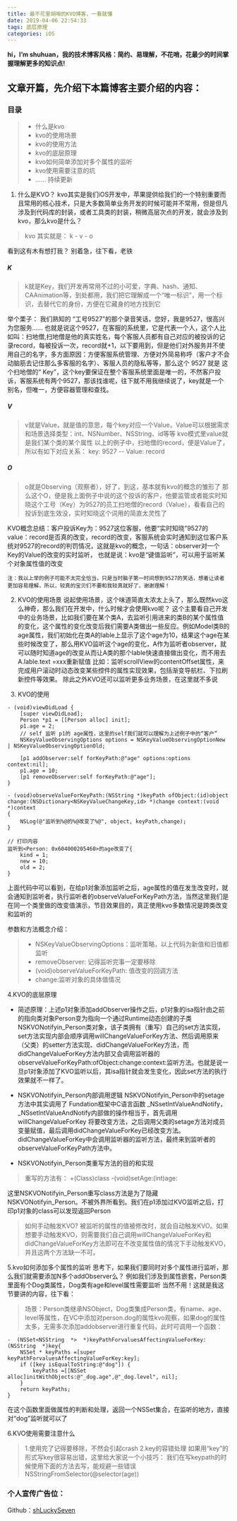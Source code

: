 ```yaml
---
title: 最不花里胡哨的KVO博客，一看就懂
date: 2019-04-06 22:54:33
tags: 底层原理
categories: iOS
---
```


**hi，I’m shuhuan，我的技术博客风格：简约、易理解，不花哨，花最少的时间掌握理解更多的知识点!** 

## 文章开篇，先介绍下本篇博客主要介绍的内容：
### 目录
>- 什么是kvo
>- kvo的使用场景
>- kvo的使用方法
>- kvo的底层原理
>- kvo如何简单添加对多个属性的监听
>- kvo使用需要注意的坑
>- …… 持续更新

1. 什么是KVO？
kvo其实是我们iOS开发中，苹果提供给我们的一个特别重要而且常用的核心技术，只是大多数简单业务开发的时候可能并不常用，但是但凡涉及到代码库的封装，或者工具类的封装，稍微高层次点的开发，就会涉及到kvo，那么kvo是什么？
> kvo 其实就是： k - v - o 

看到这有木有想打我？
别着急，往下看，老铁
##### K
> k就是Key，我们开发再常用不过的小可爱，字典、hash、通知、CAAnimation等，到处都用，我们把它理解成一个“唯一标识”，用一个标识，去替代它的身份，方便在它藏身的地方找到它

举个栗子：
我们熟知的 “工号9527”的那个录音笑话，您好，我是9527，很高兴为您服务……
也就是说这个9527，在客服的系统里，它是代表一个人，这个人比如叫：扫地僧,扫地僧是他的真实姓名，每个客服人员都有自己对应的被投诉的记录record，每被投诉一次，record就+1，以下要用到，但是他们对外服务并不使用自己的名字，多方面原因：方便客服系统管理、方便对外简易称呼（客户才不会动脑筋去记住那么多客服的名字）、客服人员的隐私等等，那么这个 9527 就是 这个扫地僧的“ Key”，这个key要保证在整个客服系统里面是唯一的，不然客户投诉，客服系统有两个9527，那该找谁呢，往下就不用我继续说了，key就是一个别名，但唯一，方便容器管理和查找。
##### V
> v就是Value，就是值的意思，每个key对应一个Value，Value可以根据需求和场景选择类型：int、NSNumber、NSString、id等等
kvo模式里value就是我们某个类的某个属性
以上的例子中，扫地僧的record，便是Value了，所以有如下对应关系：
key: 9527 -- Value: record

##### O
>o就是Observing（观察者），好了，到这，基本就有kvo的概念的雏形了
那么这个O，便是我上面例子中说的这个投诉的客户，他要监管或者能实时知晓这个工号（Key）为9527的员工扫地僧的record（Value），看看自己的投诉到底生效没，实时知晓这个词用的简直太灵性了

KVO概念总结：客户投诉Key为：9527这位客服，他要“实时知晓”9527的value：record是否真的改变，record的改变，客服系统会实时通知到这位客户系统对9527的record的判罚情况，这就是kvo的概念，一句话：observer对一个Key的Value的改变的实时监听，
也就是说：kvo是“键值监听”，可以用于监听某个对象属性值的改变

`注：我以上举的例子可能不太完全恰当，只是当时脑子第一时间想到9527的笑话，想着让读者更加容易理解，所以，较真的宝贝们不要和我较真就好了，谢谢理解！`

2. KVO的使用场景
说起使用场景，这个味道简直太浓太上头了，那么既然kvo这么神奇，那么我们在开发中，什么时候才会使用kvo呢？
这个主要看自己开发中的业务场景，比如我们要在某个类A，去监听引用进来的类B的某个属性值的变化，这个属性的变化改变后我们需要A类做出一些反应。例如Model类B的age属性，我们初始化在类A的lable上显示了这个age为10，结果这个age在某些时候改变了，那么用KVO监听这个age的变化，A作为监听者observer，就可以随时知道age的改变从而让A类的那个lable快速直接做出变化，而不用去A.lable.text =xxx重新赋值
比如：监听scrollView的contentOffset属性，来完成用户滚动时动态改变某些控件的属性实现效果，包括渐变导航栏、下拉刷新控件等效果。
除此之外KVO还可以监听更多业务场景，在这里就不多说

3. KVO的使用

```
- (void)viewDidLoad {
    [super viewDidLoad];
    Person *p1 = [[Person alloc] init];
    p1.age = 2;
    // self 监听 p1的 age属性，这里的self我们就可以理解为上述例子中的“客户”
    NSKeyValueObservingOptions options = NSKeyValueObservingOptionNew | NSKeyValueObservingOptionOld;

    [p1 addObserver:self forKeyPath:@"age" options:options context:nil];
    p1.age = 10;
    [p1 removeObserver:self forKeyPath:@"age"];
}

- (void)observeValueForKeyPath:(NSString *)keyPath ofObject:(id)object change:(NSDictionary<NSKeyValueChangeKey,id> *)change context:(void *)context
{
    NSLog(@"监听到%@的%@改变了%@", object, keyPath,change);
}

// 打印内容
监听到<Person: 0x604000205460>的age改变了{
    kind = 1;
    new = 10;
    old = 2;
}
```
上面代码中可以看到，在给p1对象添加监听之后，age属性的值在发生改变时，就会通知到监听者，执行监听者的observeValueForKeyPath方法，当然这里我们是在同一个类里做的改变值演示，节目效果目的，真正使用kvo多数情况是跨类改变和监听的

参数和方法概念介绍：
> * NSKeyValueObservingOptions：监听策略，以上代码为新值和旧值都监听
> * removeObserver: 记得监听完事一定要移除
> *  (void)observeValueForKeyPath: 值改变的回调方法
> * change:监听对象的具体值情况

4.KVO的底层原理

- 简述原理：上述p1对象添加addObserver操作之后，p1对象的isa指针由之前的指向类对象Person变为指向一个通过Runtime动态创建的子类NSKVONotifyin_Person类对象，该子类拥有（重写）自己的set方法实现，set方法实现内部会顺序调用willChangeValueForKey方法、然后调用原来（父类）的setter方法实现、didChangeValueForKey方法，而didChangeValueForKey方法内部又会调用监听器的observeValueForKeyPath:ofObject:change:context:监听方法。也就是说一旦p1对象添加了KVO监听以后，其isa指针就会发生变化，因此set方法的执行效果就不一样了。

- NSKVONotifyin_Person内部调用逻辑
NSKVONotifyin_Person中的setage方法中其实调用了 Fundation框架中C语言函数 _NSsetIntValueAndNotify，_NSsetIntValueAndNotify内部做的操作相当于，首先调用willChangeValueForKey 将要改变方法，之后调用父类的setage方法对成员变量赋值，最后调用didChangeValueForKey已经改变方法。didChangeValueForKey中会调用监听器的监听方法，最终来到监听者的observeValueForKeyPath方法中。

- NSKVONotifyin_Person类重写方法的目的和实现
> 重写的方法有：
> +(Class)class
> -(void)setAge:(int)age:

这里NSKVONotifyin_Person重写class方法是为了隐藏NSKVONotifyin_Person。不被外界所看到。我们在p1添加过KVO监听之后，打印p1对象的class可以发现返回Person

> 如何手动触发KVO?
 被监听的属性的值被修改时，就会自动触发KVO。如果想要手动触发KVO，则需要我们自己调用willChangeValueForKey和didChangeValueForKey方法即可在不改变属性值的情况下手动触发KVO，并且这两个方法缺一不可。

5.kvo如何添加多个属性的监听
 思考下，如果我们要同时对多个属性进行监听，那么我们就需要添加N多个addObserver么？
例如我们涉及到属性嵌套，Person类里面有个Dog类属性，Dog类有age和level属性需要监听
当然不用！这就是我这节要讲的内容，往下看：
> 场景：Person类继承NSObject，Dog类集成Person类，有name、age、level等属性，在VC中添加对person.dog的属性kvo观察，如果dog的属性太多，无需多次添加addobserver进行重复代码，此时可调用一个函数：
```
-  (NSSet<NSString  *>  *)keyPathForvaluesAffectingValueForKey:(NSString  *)key{
    NSSet * keyPaths =[super keyPathForvaluesAffectingValueForKey:key];
    if ([key isEqualToString:@"dog"]) {
        keyPaths =[[NSSet alloc]initWithObjects:@"_dog.age",@"_dog.level", nil];
    }
    return keyPaths;
}
```
在这个函数里面做属性的判断和处理，返回一个NSSet集合，在监听的地方，直接对“dog”监听就可以了

6.KVO使用需要注意什么

> 1.使用完了记得要移除，不然会引起crash
2.key的容错处理
  如果用“key”的形式写key很容易出错，这里给大家说一个小技巧：
我们在写keypath的时候使用下面的方法去写，能规避一些错误
NSStringFromSelector(@selector(age))

### 个人宣传广告位：
Github：[shLuckySeven](https://github.com/shLuckySeven)